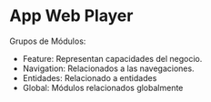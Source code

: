 # App Web Player

Grupos de Módulos:

- Feature: Representan capacidades del negocio.
- Navigation: Relacionados a las navegaciones.
- Entidades: Relacionado a entidades
- Global: Módulos relacionados globalmente
